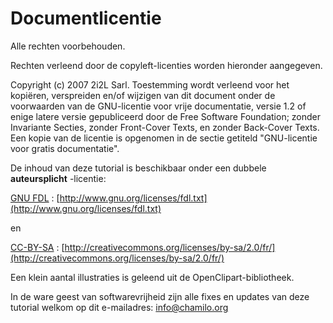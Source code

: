 # Documentlicentie

Alle rechten voorbehouden.

Rechten verleend door de copyleft-licenties worden hieronder aangegeven.

Copyright \(c\) 2007 2i2L Sarl. Toestemming wordt verleend voor het kopiëren, verspreiden en/of wijzigen van dit document onder de voorwaarden van de GNU-licentie voor vrije documentatie, versie 1.2 of enige latere versie gepubliceerd door de Free Software Foundation; zonder Invariante Secties, zonder Front-Cover Texts, en zonder Back-Cover Texts. Een kopie van de licentie is opgenomen in de sectie getiteld "GNU-licentie voor gratis documentatie".

De inhoud van deze tutorial is beschikbaar onder een dubbele **auteursplicht** -licentie:

[GNU FDL](http://www.gnu.org/licenses/fdl.txt) : [http://www.gnu.org/licenses/fdl.txt](http://www.gnu.org/licenses/fdl.txt)

en

[CC-BY-SA](http://creativecommons.org/licenses/by-sa/2.0/fr/) : [http://creativecommons.org/licenses/by-sa/2.0/fr/](http://creativecommons.org/licenses/by-sa/2.0/fr/)

Een klein aantal illustraties is geleend uit de OpenClipart-bibliotheek.

In de ware geest van softwarevrijheid zijn alle fixes en updates van deze tutorial welkom op dit e-mailadres: info@chamilo.org

